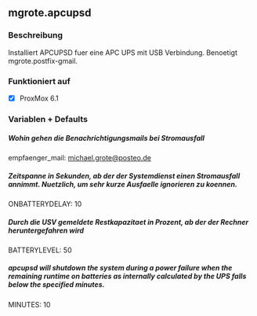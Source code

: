 ## mgrote.apcupsd

### Beschreibung
Installiert APCUPSD fuer eine APC UPS mit USB Verbindung.
Benoetigt mgrote.postfix-gmail.

### Funktioniert auf
- [x] ProxMox 6.1

### Variablen + Defaults
##### Wohin gehen die Benachrichtigungsmails bei Stromausfall
empfaenger_mail: michael.grote@posteo.de

##### Zeitspanne in Sekunden, ab der der Systemdienst einen Stromausfall annimmt. Nuetzlich, um sehr kurze Ausfaelle ignorieren zu koennen.
ONBATTERYDELAY: 10

##### Durch die USV gemeldete Restkapazitaet in Prozent, ab der der Rechner heruntergefahren wird
BATTERYLEVEL: 50

##### apcupsd will shutdown the system during a power failure when the remaining runtime on batteries as internally calculated by the UPS falls below the specified minutes.
MINUTES: 10
